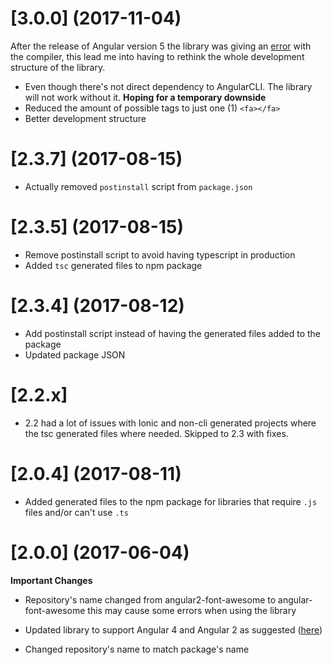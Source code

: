 # [3.0.0] (2017-11-04)

After the release of Angular version 5 the library was giving an [error](https://github.com/baruchvlz/angular-font-awesome/issues/25) with the compiler, this lead
me into having to rethink the whole development structure of the library.

* Even though there's not direct dependency to AngularCLI. The library will not work without it. **Hoping for a temporary downside**
* Reduced the amount of possible tags to just one (1) `<fa></fa>`
* Better development structure


# [2.3.7] (2017-08-15)

* Actually removed `postinstall` script from `package.json`

# [2.3.5] (2017-08-15)

* Remove postinstall script to avoid having typescript in production
* Added `tsc` generated files to npm package

# [2.3.4] (2017-08-12)

* Add postinstall script instead of having the generated files added to the package
* Updated package JSON


# [2.2.x]

* 2.2 had a lot of issues with Ionic and non-cli generated projects where the tsc generated files where needed. Skipped to 2.3 with fixes.

# [2.0.4] (2017-08-11)

* Added generated files to the npm package for libraries that require `.js` files and/or can't use `.ts`

# [2.0.0] (2017-06-04)

**Important Changes**
* Repository's name changed from angular2-font-awesome to angular-font-awesome this may cause some errors when using the library

* Updated library to support Angular 4 and Angular 2 as suggested ([here](https://github.com/baruchvlz/angular-font-awesome/issues/7))
* Changed repository's name to match package's name
